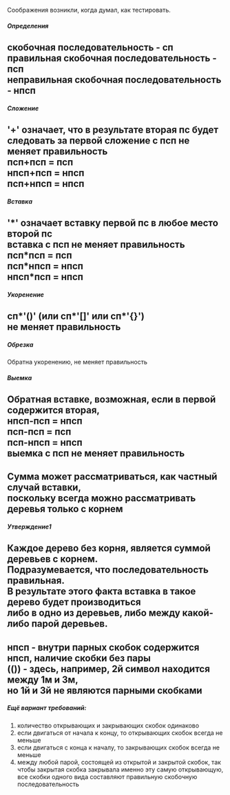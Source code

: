 Соображения возникли, когда думал, как тестировать.  
##### Определения
скобочная последовательность - сп  
правильная скобочная последовательность - псп  
неправильная скобочная последовательность - нпсп
---

##### Сложение
'+' означает, что в результате вторая пс будет следовать за первой
сложение с псп не меняет правильность  
псп+псп = псп   
нпсп+псп = нпсп  
псп+нпсп = нпсп  
---

##### Вставка
'\*' означает вставку первой пс в любое место второй пс  
вставка с псп не меняет правильность  
псп\*псп = псп  
псп\*нпсп = нпсп  
нпсп\*псп = нпсп  
---

##### Укоренение
сп\*'()' (или сп\*'[]' или сп\*'{}')  
не меняет правильность  
---

##### Обрезка
Обратна укоренению, не меняет правильность

##### Выемка
Обратная вставке, возможная, если в первой содержится вторая,  
нпсп-псп = нпсп  
псп-псп = псп  
псп-нпсп = нпсп  
выемка с псп не меняет правильность  
---
Сумма может рассматриваться, как частный случай вставки,  
поскольку всегда можно рассматривать деревья только с корнем  
---

##### Утверждение1
Каждое дерево без корня, является суммой деревьев с корнем.  
Подразумевается, что последовательность правильная.  
В результате этого факта вставка в такое дерево будет производиться  
либо в одно из деревьев, либо между какой-либо парой деревьев.  
---  
нпсп - внутри парных скобок содержится нпсп, наличие скобки без пары  
(()) - здесь, например, 2й символ находится между 1м и 3м,  
но 1й и 3й не являются парными скобками 
---
##### Ещё вариант требований:
1. количество открывающих и закрывающих скобок одинаково
2. если двигаться от начала к концу, то открывающих скобок всегда не меньше
3. если двигаться с конца к началу, то закрывающих скобок всегда не меньше
4. между любой парой, состоящей из открытой и закрытой скобок, так чтобы закрытая скобка закрывала именно эту самую открывающую, все скобки одного вида составляют правильную скобочную последовательность



